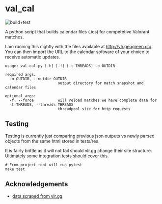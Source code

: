 
# val_cal 
 ![build+test](https://github.com/geogreen-dev/val-cal/actions/workflows/python-app.yml/badge.svg)

A python script that builds calendar files (.ics) for competetive Valorant matches.

I am running this nightly with the files available at http://vlr.geogreen.cc/. You can then import the URL to the calendar software of your choice to receive automatic updates.


```
usage: val-cal.py [-h] [-f] [-t THREADS] -o OUTDIR

required args:
  -o OUTDIR, --outdir OUTDIR
                        output directory for match snapshot and calendar files

optional args:
  -f, --force           will reload matches we have complete data for
  -t THREADS, --threads THREADS
                        threadpool size for http requests
```

## Testing

Testing is currently just comparing previous json outputs vs newly parsed objects from the same html stored in tests/res. 

It is fairly brittle as it will not fail should vlr.gg change their site structure. Ultimately some integration tests should cover this.

```
# From project root will run pytest
make test
```

## Acknowledgements

 - [data scraped from vlr.gg](https://vlr.gg)


